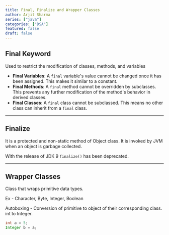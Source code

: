 ```yaml
---
title: Final, Finalize and Wrapper Classes
author: Arjit Sharma
series: ["java"]
categories: ["DSA"]
featured: false
draft: false
---
```


## Final Keyword

Used to restrict the modification of classes, methods, and variables

- **Final Variables**: A `final` variable's value cannot be changed once it has been assigned. This makes it similar to a constant.
- **Final Methods**: A `final` method cannot be overridden by subclasses. This prevents any further modification of the method's behavior in derived classes.
- **Final Classes**: A `final` class cannot be subclassed. This means no other class can inherit from a `final` class.

---

## Finalize

It is a protected and non-static method of Object class. It is invoked by JVM when an object is garbage collected.

With the release of JDK 9 `finalize()` has been deprecated. 

---

## Wrapper Classes

Class that wraps primitive data types.

Ex - Character, Byte, Integer, Boolean

Autoboxing - Conversion of primitive to object of their corresponding class. int to Integer.

```java
int a = 5;
Integer b = a;
```